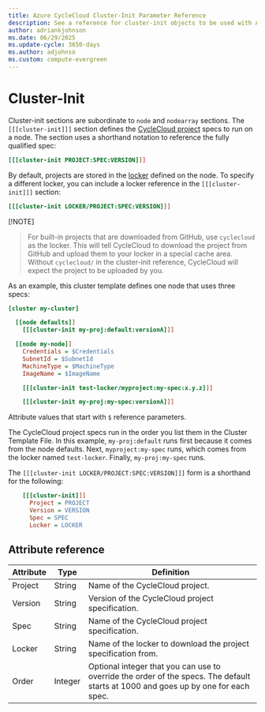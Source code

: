 ```yaml
---
title: Azure CycleCloud Cluster-Init Parameter Reference
description: See a reference for cluster-init objects to be used with Azure CycleCloud. A cluster-init object defines the CycleCloud project specifications to run on a node.
author: adriankjohnson
ms.date: 06/29/2025
ms.update-cycle: 3650-days
ms.author: adjohnso
ms.custom: compute-evergreen
---
```


# Cluster-Init

Cluster-init sections are subordinate to `node` and `nodearray` sections. 
The `[[[cluster-init]]]` section defines the [CycleCloud project](~/articles/cyclecloud/how-to/projects.md) specs to run on a node. 
The section uses a shorthand notation to reference the fully qualified spec:

```ini
[[[cluster-init PROJECT:SPEC:VERSION]]]
```

By default, projects are stored in the [locker](../how-to/projects.md#lockers) defined on the node. To specify a different locker, you can include a locker reference in the `[[[cluster-init]]]` section:

```ini
[[[cluster-init LOCKER/PROJECT:SPEC:VERSION]]]
```

[!NOTE]
> For built-in projects that are downloaded from GitHub, use `cyclecloud` as the locker. This will tell CycleCloud to download the project from GitHub and upload them to your locker in a special cache area. Without `cyclecloud/` in the cluster-init reference, CycleCloud will expect the project to be uploaded by you.

As an example, this cluster template defines one node that uses three specs:

``` ini
[cluster my-cluster]

  [[node defaults]]
    [[[cluster-init my-proj:default:versionA]]]

  [[node my-node]]
    Credentials = $Credentials
    SubnetId = $SubnetId
    MachineType = $MachineType
    ImageName = $ImageName

    [[[cluster-init test-locker/myproject:my-spec:x.y.z]]]

    [[[cluster-init my-proj:my-spec:versionA]]]
```

Attribute values that start with `$` reference parameters.

The CycleCloud project specs run in the order you list them in the Cluster Template File. In this example, `my-proj:default` runs first because it comes from the node defaults. Next, `myproject:my-spec` runs, which comes from the locker named `test-locker`. Finally, `my-proj:my-spec` runs.

The `[[[cluster-init LOCKER/PROJECT:SPEC:VERSION]]]` form is a shorthand for the following:
```ini
    [[[cluster-init]]]
      Project = PROJECT
      Version = VERSION
      Spec = SPEC
      Locker = LOCKER
```

## Attribute reference

Attribute | Type | Definition
------ | ----- | ----------
Project | String | Name of the CycleCloud project.
Version | String | Version of the CycleCloud project specification.
Spec | String | Name of the CycleCloud project specification.
Locker | String | Name of the locker to download the project specification from.
Order | Integer | Optional integer that you can use to override the order of the specs. The default starts at 1000 and goes up by one for each spec.

